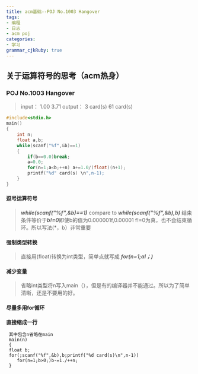```yaml
---
title: acm基础--POJ No.1003 Hangover
tags: 
- 编程
- 日志
- acm poj
categories: 
- 学习
grammar_cjkRuby: true
---
```


## 关于运算符号的思考（acm热身）
### POJ No.1003 Hangover
> input：
> 1.00
> 3.71
> output：
> 3 card(s)
> 61 card(s)


<!--more-->

```cpp c
#include<stdio.h>
main()
{
    int n;
    float a,b;
    while(scanf("%f",&b)==1)
    {
    	if(b==0.0)break;
    	a=0.0;
    	for(n=1;a<b;++n) a+=1.0/(float)(n+1);
    	printf("%d" card(s) \n",n-1);
    }
}
```


#### 逗号运算符号

>***while(scanf("%f",&b)==1)***
> compare to 
> ***while(scanf("%f",&b),b)***
> 结束条件等价于***b!=0***即使b的值为0.000001f,0.00001
> f!=0为真，也不会结束循环。所以写法(*，b）非常重要

#### 强制类型转换

> 直接用(float)转换为int类型，简单点就写成
> ***for(n=1;al；)***

#### 减少变量

> 省略int类型将n写入main（），但是有的编译器并不能通过。所以为了简单清晰，还是不要用的好。

#### 尽量多用for循环
**直接缩成一行**
```
 其中包含n省略在main
 main(n)
 {
 float b;
 for(;scanf("%f",&b),b;printf("%d card(s)\n",n-1))
 	for(n=1;b>0;)b-=1./++n;
 } 
```
